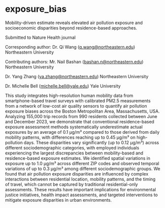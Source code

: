 # exposure_bias
Mobility-driven estimate reveals elevated air pollution exposure and socioeconomic disparities beyond residence-based approaches.

Submitted to Nature Health journal

Corresponding author: 
Dr. Qi Wang (q.wang@northeastern.edu) Northeastern University

Contributing authors: 
Mr. Nail Bashan (bashan.n@northeastern.edu) Northeastern University

Dr. Yang Zhang (ya.zhang@northeastern.edu) Northeastern University

Dr. Michelle Bell (michelle.bell@yale.edu) Yale University

This study integrates high-resolution human mobility data from smartphone-based travel surveys with calibrated PM2.5 measurements from a network of low-cost air quality sensors to quantify air pollution exposure biases across the Boston Metropolitan Area, Massachusetts, USA. Analyzing 155,000 trip records from 990 residents collected between June and December 2023, we demonstrate that conventional residence-based exposure assessment methods systematically underestimate actual exposures by an average of 0.1 µg/m³ compared to those derived from daily mobility patterns, with differences reaching up to 0.45 µg/m³ on high-pollution days. These disparities vary significantly (up to 0.12 µg/m³) across different sociodemographic categories, with employed individuals experiencing the largest discrepancies between mobility-based and residence-based exposure estimates. We identified spatial variations in exposure up to 1.0 µg/m³ across different ZIP codes and observed temporal variations of up to 0.3 µg/m³ among different sociodemographic groups. We found that air pollution exposure disparities are influenced by complex interactions between residential location, mobility patterns, and the timing of travel, which cannot be captured by traditional residential-only assessments. These results have important implications for environmental justice initiatives, health impact assessments, and targeted interventions to mitigate exposure disparities in urban environments.
